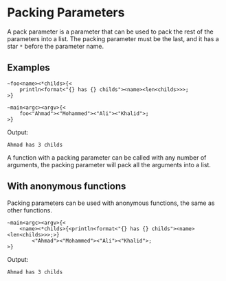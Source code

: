 # Packing Parameters
A pack parameter is a parameter that can be used to pack the rest of the parameters into a list. The packing parameter must be the last, and it has a star `*` before the parameter name.

## Examples
```ocypode
~foo<name><*childs>{<
    println<format<"{} has {} childs"><name><len<childs>>>;
>}

~main<argc><argv>{<
    foo<"Ahmad"><"Mohammed"><"Ali"><"Khalid">;
>}
```
Output:
```text
Ahmad has 3 childs
```

A function with a packing parameter can be called with any number of arguments, the packing parameter will pack all the arguments into a list.

## With anonymous functions
Packing parameters can be used with anonymous functions, the same as other functions.

```ocypode
~main<argc><argv>{<
    <name><*childs>{<println<format<"{} has {} childs"><name><len<childs>>>;>}
        <"Ahmad"><"Mohammed"><"Ali"><"Khalid">;
>}
```
Output:
```text
Ahmad has 3 childs
```
